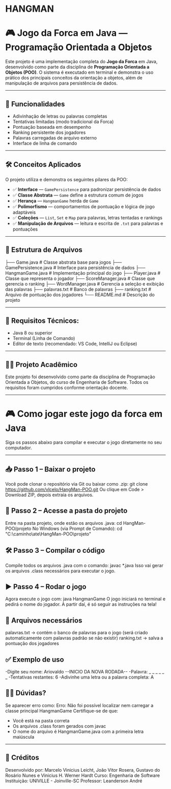 # HANGMAN
# 🎮 Jogo da Forca em Java — Programação Orientada a Objetos

Este projeto é uma implementação completa do **Jogo da Forca** em Java, desenvolvido como parte da disciplina de **Programação Orientada a Objetos (POO)**. O sistema é executado em terminal e demonstra o uso prático dos principais conceitos da orientação a objetos, além de manipulação de arquivos para persistência de dados.

---

## 🚀 Funcionalidades

- Adivinhação de letras ou palavras completas
- Tentativas limitadas (modo tradicional da Forca)
- Pontuação baseada em desempenho
- Ranking persistente dos jogadores
- Palavras carregadas de arquivo externo
- Interface de linha de comando

---

## 🛠️ Conceitos Aplicados

O projeto utiliza e demonstra os seguintes pilares da POO:

- ✅ **Interface** — `GamePersistence` para padronizar persistência de dados  
- ✅ **Classe Abstrata** — `Game` define a estrutura comum de jogos  
- ✅ **Herança** — `HangmanGame` herda de `Game`  
- ✅ **Polimorfismo** — comportamentos de pontuação e lógica de jogo adaptáveis  
- ✅ **Coleções** — `List`, `Set` e `Map` para palavras, letras tentadas e rankings  
- ✅ **Manipulação de Arquivos** — leitura e escrita de `.txt` para palavras e pontuações  

---

## 📁 Estrutura de Arquivos
├── Game.java # Classe abstrata base para jogos
├── GamePersistence.java # Interface para persistência de dados
├── HangmanGame.java # Implementação principal do jogo
├── Player.java # Classe que representa o jogador
├── ScoreManager.java # Classe que gerencia o ranking
├── WordManager.java # Gerencia a seleção e exibição das palavras
├── palavras.txt # Banco de palavras
├── ranking.txt # Arquivo de pontuação dos jogadores
└── README.md # Descrição do projeto

---

## 📌 Requisitos Técnicos:
- Java 8 ou superior
- Terminal (Linha de Comando)
- Editor de texto (recomendado: VS Code, IntelliJ ou Eclipse)

---

## 👨‍🏫 Projeto Acadêmico
Este projeto foi desenvolvido como parte da disciplina de Programação Orientada a Objetos, do curso de Engenharia de Software. Todos os requisitos foram cumpridos conforme orientação docente.

---

# 🎮 Como jogar este jogo da forca em Java

Siga os passos abaixo para compilar e executar o jogo diretamente no seu computador.

---

## 📥 Passo 1 – Baixar o projeto
Você pode clonar o repositório via Git ou baixar como .zip:
git clone https://github.com/vlcelo/HangMan-POO.git
Ou clique em Code > Download ZIP, depois extraia os arquivos.

## 📁 Passo 2 – Acesse a pasta do projeto
Entre na pasta projeto, onde estão os arquivos .java:
cd HangMan-POO/projeto
No Windows (via Prompt de Comando):
cd "C:\caminho\ate\HangMan-POO\projeto"

## 🛠️ Passo 3 – Compilar o código
Compile todos os arquivos .java com o comando:
javac *.java
Isso vai gerar os arquivos .class necessários para executar o jogo.

## ▶️ Passo 4 – Rodar o jogo
Agora execute o jogo com:
java HangmanGame
O jogo iniciará no terminal e pedirá o nome do jogador. A partir daí, é só seguir as instruções na tela!

## 💾 Arquivos necessários
palavras.txt → contém o banco de palavras para o jogo (será criado automaticamente com palavras padrão se não existir)
ranking.txt → salva a pontuação dos jogadores

## ✅ Exemplo de uso
-Digite seu nome: Ariovaldo
--INICIO DA NOVA RODADA--
-Palavra: _ _ _ _ _ _
-Tentativas restantes: 6
-Adivinhe uma letra ou a palavra completa: A

## 🙋‍♂️ Dúvidas?
Se aparecer erro como:
Erro: Não foi possível localizar nem carregar a classe principal HangmanGame
Certifique-se de que:

- Você está na pasta correta
- Os arquivos .class foram gerados com javac
- O nome do arquivo é HangmanGame.java com a primeira letra maiúscula

---

## 🙌 Créditos
Desenvolvido por: Marcelo Vinicius Leicht, João Vitor Rosera, Gustavo do Rosário Nunes e Vinicius H. Werner Hardt
Curso: Engenharia de Software
Instituição: UNIVILLE - Joinville-SC
Professor: Leanderson André
